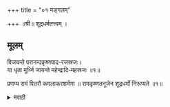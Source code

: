 +++
title = "०१ मङ्गलम्"

+++
॥श्री॥ 
शूद्रधर्मतत्त्वम् ।

## मूलम्
विजयन्ते परानन्दकृष्णपाद-रजस्रजः।   
या धृता मूर्ध्नि जायन्ते महेन्द्रादि-महस्रजः ॥१॥  

प्रणम्य रामं पितरौ कमलाकरशर्मणा ॥ रामकृष्णतनूजेन शूद्रधर्मो निरूप्यते ॥१॥

<details><summary>मराठी</summary>

## टीका

श्रीरामचन्द्राप्रत आणि मातापितरांप्रत नमस्कार करून, रामकृष्णभट्टाचा पुत्र मी कमलाकरभट्ट शूद्रधर्म निरूपण करितों.
</details>
